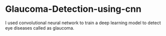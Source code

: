 # Glaucoma-Detection-using-cnn
I used convolutional neural network to train a deep learning model to detect eye diseases called as glaucoma.
